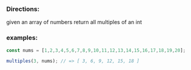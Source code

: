 ### Directions:

given an array of numbers return all multiples of an int

### examples:

```javascript
const nums = [1,2,3,4,5,6,7,8,9,10,11,12,13,14,15,16,17,18,19,20];

multiples(3, nums); // => [ 3, 6, 9, 12, 15, 18 ]
```
